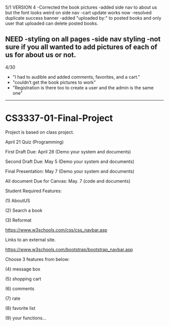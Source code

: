 5/1
VERSION 4
-Corrected the book pictures
-added side nav to about us but the font looks weird on side nav
-cart update works now
-resolved duplicate success banner
-added "uploaded by:" to posted books and only user that uploaded can delete posted books.

NEED
-styling on all pages
-side nav styling
-not sure if you all wanted to add pictures of each of us for about us or not.
---------------------------------------------------------------------------------------------
4/30

- "I had to audible and added comments, favorites, and a cart." 
- "couldn’t get the book pictures to work"
- "Registration is there too to create a user and the admin is the same one"

----------------------------------------------------------------------------------------------

# CS3337-01-Final-Project
Project is based on class project.

April 21 Quiz (Programming)

First Draft Due:  April 28    (Demo your system and documents)     

Second Draft Due:   May 5   (Demo your system and documents)                 

Final Presentation:   May 7   (Demo your system and documents)                                                   

All document Due for Canvas:    May. 7 (code and documents)                 

Student Required Features:

(1) AboutUS

(2) Search a book

(3) Reformat

https://www.w3schools.com/css/css_navbar.asp

Links to an external site.

https://www.w3schools.com/bootstrap/bootstrap_navbar.asp

 

Choose 3 features from below:

(4) message box

(5) shopping cart

(6) comments

(7) rate

(8) favorite list

(9) your functions...

